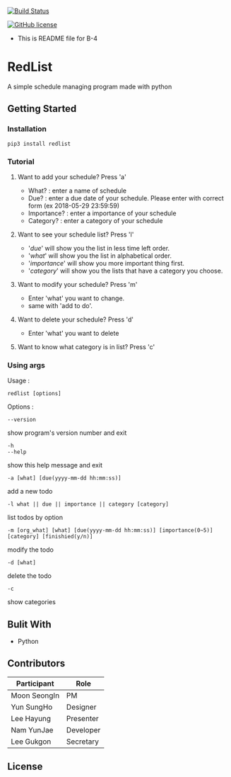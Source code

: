 [![Build Status](https://travis-ci.org/Goodkorning/B4_OS18.svg?branch=master)](https://travis-ci.org/Goodkorning/B4_OS18)

[![GitHub license](https://img.shields.io/github/license/Ramenseller/RedList.svg)](https://github.com/Ramenseller/RedList/blob/master/LICENSE)


* This is README file for B-4

# RedList
A simple schedule managing program made with python

## Getting Started
### Installation
```
pip3 install redlist
```

### Tutorial
1. Want to add your schedule? Press 'a'
   - What? : enter a name of schedule
   - Due? : enter a due date of your schedule. Please enter with correct form (ex 2018-05-29 23:59:59)
   - Importance? : enter a importance of your schedule
   - Category? : enter a category of your schedule

2. Want to see your schedule list? Press 'l'
   - '*due*' will show you the list in less time left order.
   - '*what*' will show you the list in alphabetical order.
   - '*importance*' will show you more important thing first.
   - '*category*' will show you the lists that have a category you choose.

3. Want to modify your schedule? Press 'm'
   - Enter 'what' you want to change.
   - same with 'add to do'.

4. Want to delete your schedule? Press 'd'
   - Enter 'what' you want to delete

5. Want to know what category is in list? Press 'c'

### Using args
Usage :
```
redlist [options]
```

Options :
```
--version
```
show program's version number and exit
```
-h
--help
```
show this help message and exit
```
-a [what] [due(yyyy-mm-dd hh:mm:ss)]
```
add a new todo
```
-l what || due || importance || category [category]
```
list todos by option
```
-m [org_what] [what] [due(yyyy-mm-dd hh:mm:ss)] [importance(0~5)] [category] [finishied(y/n)]
```
modify the todo
```
-d [what]
```
delete the todo
```
-c
```
show categories



## Bulit With
- Python


## Contributors
| Participant    | Role      |
|----------------|-----------|
| Moon SeongIn   | PM        |
| Yun SungHo     | Designer  |
| Lee Hayung     | Presenter |
| Nam YunJae     | Developer |
| Lee Gukgon     | Secretary |

## License